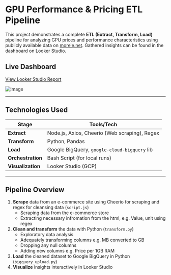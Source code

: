 # GPU Performance & Pricing ETL Pipeline

This project demonstrates a complete **ETL (Extract, Transform, Load)** pipeline for analyzing GPU prices and performance characteristics using publicly available data on [morele.net]("https://www.morele.net/"). Gathered insights can be found in the dashboard on Looker Studio.


##  Live Dashboard

 [View Looker Studio Report](https://lookerstudio.google.com/reporting/d1665484-99d1-43cb-bcf7-d049b0d0bd99)
 
![image](https://github.com/user-attachments/assets/a82263b8-7f3f-409b-aa00-a78300c306bd)



---

##  Technologies Used

| Stage        | Tools/Tech                             |
|--------------|-----------------------------------------|
| **Extract**  | Node.js, Axios, Cheerio (Web scraping), Regex |
| **Transform**| Python, Pandas                  |
| **Load**     | Google BigQuery, `google-cloud-bigquery` lib |
| **Orchestration** | Bash Script (for local runs)       |
| **Visualization** | Looker Studio (GCP)               |


---

##  Pipeline Overview

1. **Scrape** data from an e-commerce site using Cheerio for scraping and regex for cleansing data (`script.js`) 
   - Scraping data from the e-commerce store
   - Extracting necessary infromation from the html, e.g. Value, unit using regex 
2. **Clean and transform** the data with Python (`transform.py`)
   - Exploratory data analysis
   - Adequately transforming columns e.g. MB converted to GB
   - Dropping any null columns
   - Adding new columns e.g. Price per 1GB RAM
3. **Load** the cleaned dataset to Google BigQuery in Python (`bigquery_upload.py`) 
4. **Visualize** insights interactively in Looker Studio
